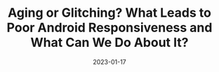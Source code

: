 ---
title: "Aging or Glitching? What Leads to Poor Android Responsiveness and What Can We Do About It?"
collection: publications
permalink: /publication/tmc23-responsiveness
date: 2023-01-17
venue: "TMC 2023"
type: 'trans'
selected: 'true'
pdf: 'tmc23-responsiveness.pdf'
authors: 'Hao Lin, Cai Liu, Zhenhua Li, Feng Qian, Mingliang Li, Ping Xiong, and Yunhao Liu'
repo: https://android-poor-respond.github.io/
---